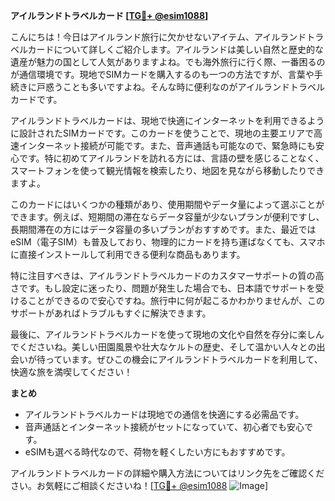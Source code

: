 **アイルランドトラベルカード [[TG💪+ @esim1088](https://t.me/s/esim1088)]**

こんにちは！今日はアイルランド旅行に欠かせないアイテム、アイルランドトラベルカードについて詳しくご紹介します。アイルランドは美しい自然と歴史的な遺産が魅力の国として人気がありますよね。でも海外旅行に行く際、一番困るのが通信環境です。現地でSIMカードを購入するのも一つの方法ですが、言葉や手続きに戸惑うことも多いですよね。そんな時に便利なのがアイルランドトラベルカードです。

アイルランドトラベルカードは、現地で快適にインターネットを利用できるように設計されたSIMカードです。このカードを使うことで、現地の主要エリアで高速インターネット接続が可能です。また、音声通話も可能なので、緊急時にも安心です。特に初めてアイルランドを訪れる方には、言語の壁を感じることなく、スマートフォンを使って観光情報を検索したり、地図を見ながら移動したりできますよ。

このカードにはいくつかの種類があり、使用期間やデータ量によって選ぶことができます。例えば、短期間の滞在ならデータ容量が少ないプランが便利ですし、長期間滞在の方にはデータ容量の多いプランがおすすめです。また、最近ではeSIM（電子SIM）も普及しており、物理的にカードを持ち運ばなくても、スマホに直接インストールして利用できる便利な商品もあります。

特に注目すべきは、アイルランドトラベルカードのカスタマーサポートの質の高さです。もし設定に迷ったり、問題が発生した場合でも、日本語でサポートを受けることができるので安心ですね。旅行中に何が起こるかわかりませんが、このサポートがあればトラブルもすぐに解決できます。

最後に、アイルランドトラベルカードを使って現地の文化や自然を存分に楽しんでくださいね。美しい田園風景や壮大なケルトの歴史、そして温かい人々との出会いが待っています。ぜひこの機会にアイルランドトラベルカードを利用して、快適な旅を満喫してください！

**まとめ**
- アイルランドトラベルカードは現地での通信を快適にする必需品です。
- 音声通話とインターネット接続がセットになっていて、初心者でも安心です。
- eSIMも選べる時代なので、荷物を軽くしたい方にもおすすめです。

アイルランドトラベルカードの詳細や購入方法についてはリンク先をご確認ください。お気軽にご相談くださいね！[[TG💪+ @esim1088](https://t.me/s/esim1088) ![Image](https://i.postimg.cc/Y0z9fWf4/image.png)]